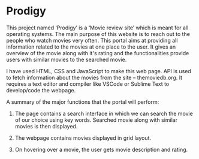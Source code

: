 # Prodigy
This project named ‘Prodigy’ is a ‘Movie review site’ which is meant for all operating systems. 
The main purpose of this website is to reach out to the people who watch movies very often. 
This portal aims at providing all information related to the movies at one place to the user.
It gives an overview of the movie along with it's rating and the functionalities provide users with similar movies to the searched movie.

I have used HTML, CSS and JavaScript to make this web page. API is used to fetch information about the movies from the site – themoviedb.org. 
It requires a text editor and compiler like VSCode or Sublime Text to develop/code the webpage.

A summary of the major functions that the portal will perform:

1) The page contains a search interface in which we can search the movie of our choice using key words. Searched movie along with similar movies is then displayed. 

2) The webpage contains movies displayed in grid layout. 

3) On hovering over a movie, the user gets movie description and rating.
